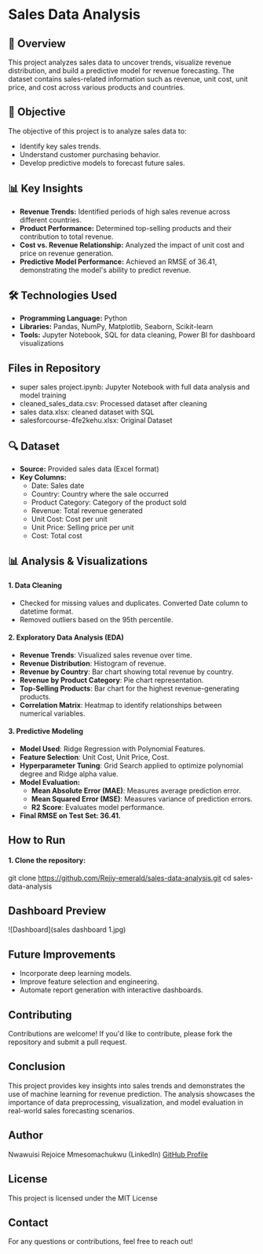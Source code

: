 # Sales Data Analysis

## 📌 Overview
This project analyzes sales data to uncover trends, visualize revenue distribution, and build a predictive model for revenue forecasting. The dataset contains sales-related information such as revenue, unit cost, unit price, and cost across various products and countries.

## 🎯 Objective
The objective of this project is to analyze sales data to:
- Identify key sales trends.
- Understand customer purchasing behavior.
- Develop predictive models to forecast future sales.

## 📊 Key Insights
- **Revenue Trends:** Identified periods of high sales revenue across different countries.
- **Product Performance:** Determined top-selling products and their contribution to total revenue.
- **Cost vs. Revenue Relationship:** Analyzed the impact of unit cost and price on revenue generation.
- **Predictive Model Performance:** Achieved an RMSE of 36.41, demonstrating the model's ability to predict revenue.

## 🛠️ Technologies Used
- **Programming Language:** Python
- **Libraries:** Pandas, NumPy, Matplotlib, Seaborn, Scikit-learn
- **Tools:** Jupyter Notebook, SQL for data cleaning, Power BI for dashboard visualizations

## Files in Repository
- super sales project.ipynb: Jupyter Notebook with full data analysis and model training
- cleaned_sales_data.csv: Processed dataset after cleaning
- sales data.xlsx: cleaned dataset with SQL
- salesforcourse-4fe2kehu.xlsx: Original Dataset

## 🔍 Dataset
- **Source:** Provided sales data (Excel format)
- **Key Columns:**
  - Date: Sales date
  - Country: Country where the sale occurred
  - Product Category: Category of the product sold
  - Revenue: Total revenue generated
  - Unit Cost: Cost per unit
  - Unit Price: Selling price per unit
  - Cost: Total cost

## 📊 Analysis & Visualizations
#### 1. Data Cleaning
- Checked for missing values and duplicates.
 Converted Date column to datetime format.
- Removed outliers based on the 95th percentile.

#### 2. Exploratory Data Analysis (EDA)
- **Revenue Trends**: Visualized sales revenue over time.
- **Revenue Distribution**: Histogram of revenue.
- **Revenue by Country**: Bar chart showing total revenue by country.
- **Revenue by Product Category**: Pie chart representation.
- **Top-Selling Products**: Bar chart for the highest revenue-generating products.
- **Correlation Matrix**: Heatmap to identify relationships between numerical variables.

#### 3. Predictive Modeling
- **Model Used**: Ridge Regression with Polynomial Features.
- **Feature Selection**: Unit Cost, Unit Price, Cost.
- **Hyperparameter Tuning**: Grid Search applied to optimize polynomial degree and Ridge alpha value.
- **Model Evaluation:**
   - **Mean Absolute Error (MAE)**: Measures average prediction error.
   - **Mean Squared Error (MSE)**: Measures variance of prediction errors.
   - **R2 Score**: Evaluates model performance.
- **Final RMSE on Test Set: 36.41.**

## How to Run
#### 1. Clone the repository:
git clone https://github.com/Rejjy-emerald/sales-data-analysis.git
cd sales-data-analysis

## Dashboard Preview
![Dashboard](sales dashboard 1.jpg)

## Future Improvements
- Incorporate deep learning models.
- Improve feature selection and engineering.
- Automate report generation with interactive dashboards.

## Contributing
Contributions are welcome! If you'd like to contribute, please fork the repository and submit a pull request.

## Conclusion
This project provides key insights into sales trends and demonstrates the use of machine learning for revenue prediction. The analysis showcases the importance of data preprocessing, visualization, and model evaluation in real-world sales forecasting scenarios.

## Author
Nwawuisi Rejoice Mmesomachukwu (LinkedIn)
[GitHub Profile](https://github.com/Rejjy-emerald)

## License
This project is licensed under the MIT License 

## Contact
For any questions or contributions, feel free to reach out!
